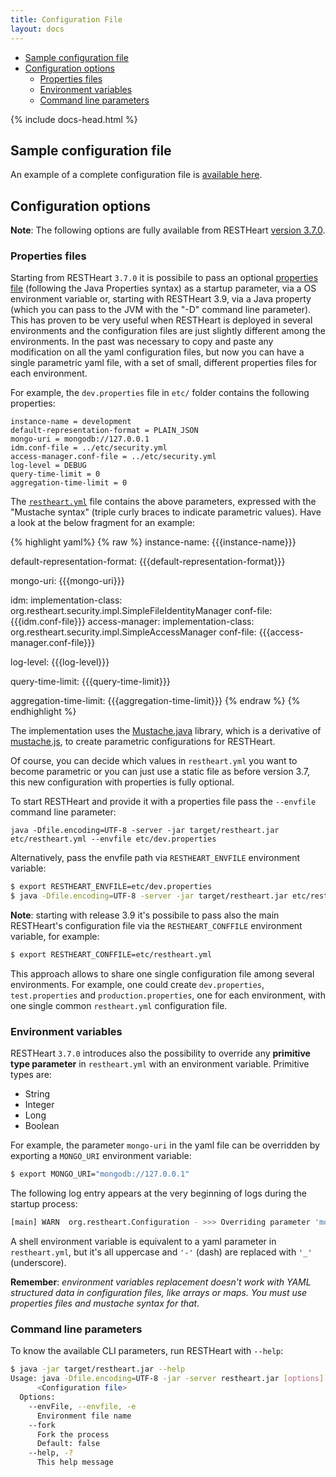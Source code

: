 ```yaml
---
title: Configuration File
layout: docs
---
```


<div markdown="1" class="d-none d-xl-block col-xl-2 order-last bd-toc">

- [Sample configuration file](#sample-configuration-file)
- [Configuration options](#configuration-options)
  - [Properties files](#properties-files)
  - [Environment variables](#environment-variables)
  - [Command line parameters](#command-line-parameters)

</div>

<div markdown="1" class="col-12 col-md-9 col-xl-8 py-md-3 bd-content pt-0">

{% include docs-head.html %}

## Sample configuration file ##

An example of a complete configuration file is [available here](https://github.com/SoftInstigate/restheart/core/etc/restheart.yml).

## Configuration options ##

__Note__: The following options are fully available from RESTHeart [version 3.7.0](https://github.com/SoftInstigate/restheart/releases/tag/3.7.0).

### Properties files ###

Starting from RESTHeart `3.7.0` it is possibile to pass an optional [properties file](https://docs.oracle.com/javase/tutorial/essential/environment/properties.html) (following the Java Properties syntax) as a startup parameter, via a OS environment variable or, starting with RESTHeart 3.9, via a Java property (which you can pass to the JVM with the "-D" command line parameter). This has proven to be very useful when RESTHeart is deployed in several environments and the configuration files are just slightly different among the environments. In the past was necessary to copy and paste any modification on all the yaml configuration files, but now you can have a single parametric yaml file, with a set of small, different properties files for each environment.

For example, the `dev.properties` file in `etc/` folder contains the following properties:

```properties
instance-name = development
default-representation-format = PLAIN_JSON
mongo-uri = mongodb://127.0.0.1
idm.conf-file = ../etc/security.yml
access-manager.conf-file = ../etc/security.yml
log-level = DEBUG
query-time-limit = 0
aggregation-time-limit = 0
```

The [`restheart.yml`](https://github.com/SoftInstigate/restheart/blob/master/core/etc/restheart.yml) file contains the above parameters, expressed with the "Mustache syntax" (triple curly braces to indicate parametric values). Have a look at the below fragment for an example:

{% highlight yaml%}
{% raw %}
instance-name: {{{instance-name}}}

default-representation-format: {{{default-representation-format}}}

mongo-uri: {{{mongo-uri}}}

idm:
  implementation-class: org.restheart.security.impl.SimpleFileIdentityManager
  conf-file: {{{idm.conf-file}}}
access-manager:
  implementation-class: org.restheart.security.impl.SimpleAccessManager
  conf-file: {{{access-manager.conf-file}}}

log-level: {{{log-level}}}

query-time-limit: {{{query-time-limit}}}

aggregation-time-limit: {{{aggregation-time-limit}}}
{% endraw %}
{% endhighlight %}

The implementation uses the [Mustache.java](https://github.com/spullara/mustache.java) library, which is a derivative of [mustache.js](http://mustache.github.io), to create parametric configurations for RESTHeart.

Of course, you can decide which values in `restheart.yml` you want to become parametric or you can just use a static file
 as before version 3.7, this new configuration with properties is fully optional.

To start RESTHeart and provide it with a properties file pass the `--envfile` command line parameter:

```
java -Dfile.encoding=UTF-8 -server -jar target/restheart.jar etc/restheart.yml --envfile etc/dev.properties
```

Alternatively, pass the envfile path via `RESTHEART_ENVFILE` environment variable:

```bash
$ export RESTHEART_ENVFILE=etc/dev.properties
$ java -Dfile.encoding=UTF-8 -server -jar target/restheart.jar etc/restheart.yml
```

__Note__: starting with release 3.9 it's possibile to pass also the main RESTHeart's configuration file via the `RESTHEART_CONFFILE` environment variable, for example:

```bash
$ export RESTHEART_CONFFILE=etc/restheart.yml
```

This approach allows to share one single configuration file among several environments. For example, one could create `dev.properties`, `test.properties` and `production.properties`, one for each environment, with one single common `restheart.yml` configuration file.

### Environment variables ###

RESTHeart `3.7.0` introduces also the possibility to override any **primitive type parameter** in `restheart.yml` with an environment variable. Primitive types are:

 - String
 - Integer
 - Long
 - Boolean

 For example, the parameter `mongo-uri` in the yaml file can be overridden by exporting a `MONGO_URI` environment variable:

```bash
$ export MONGO_URI="mongodb://127.0.0.1"
```

The following log entry appears at the very beginning of logs during the startup process:

```bash
[main] WARN  org.restheart.Configuration - >>> Overriding parameter 'mongo-uri' with environment value 'MONGO_URI=mongodb://127.0.0.1'
```

A shell environment variable is equivalent to a yaml parameter in `restheart.yml`, but it's all uppercase and `'-'` (dash) are replaced with `'_'` (underscore).

__Remember__: _environment variables replacement doesn't work with YAML structured data in configuration files, like arrays or maps. You must use properties files and mustache syntax for that._

### Command line parameters ###

To know the available CLI parameters, run RESTHeart with `--help`:

```bash
$ java -jar target/restheart.jar --help
Usage: java -Dfile.encoding=UTF-8 -jar -server restheart.jar [options]
      <Configuration file>
  Options:
    --envFile, --envfile, -e
      Environment file name
    --fork
      Fork the process
      Default: false
    --help, -?
      This help message
```

</div>
